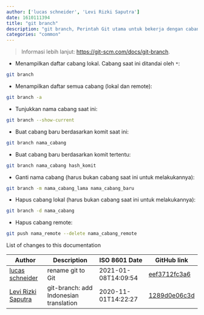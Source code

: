 ```yaml
---
author: ['lucas schneider', 'Levi Rizki Saputra']
date: 1610111394
title: "git branch"
description: "git branch, Perintah Git utama untuk bekerja dengan cabang (*branch*)."
categories: "common"
---
```

> Informasi lebih lanjut: <https://git-scm.com/docs/git-branch>.

- Menampilkan daftar cabang lokal. Cabang saat ini ditandai oleh `*`:

```bash
git branch
```

- Menampilkan daftar semua cabang (lokal dan remote):

```bash
git branch -a
```

- Tunjukkan nama cabang saat ini:

```bash
git branch --show-current
```

- Buat cabang baru berdasarkan komit saat ini:

```bash
git branch nama_cabang
```

- Buat cabang baru berdasarkan komit tertentu:

```bash
git branch nama_cabang hash_komit
```

- Ganti nama cabang (harus bukan cabang saat ini untuk melakukannya):

```bash
git branch -m nama_cabang_lama nama_cabang_baru
```

- Hapus cabang lokal (harus bukan cabang saat ini untuk melakukannya):

```bash
git branch -d nama_cabang
```

- Hapus cabang remote:

```bash
git push nama_remote --delete nama_cabang_remote
```
List of changes to this documentation


Author | Description | ISO 8601 Date | GitHub link
------|-----|-----|-----
[lucas schneider](mailto:casdpa@gmail.com) | rename git to Git | 2021-01-08T14:09:54 | [eef3712fc3a6](https://github.com/tldr-pages/tldr/commit/eef3712fc3a6a3774384b2e4ed934583c8349d75)
[Levi Rizki Saputra](mailto:42236775+levirs565@users.noreply.github.com) | git-branch: add Indonesian translation | 2020-11-01T14:22:27 | [1289d0e06c3d](https://github.com/tldr-pages/tldr/commit/1289d0e06c3db74acb01f2b67bf8fb4ac8bdb463)

